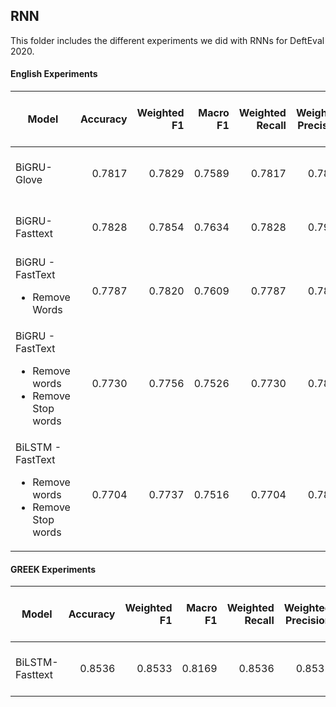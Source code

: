 ## RNN
This folder includes the different experiments we did with RNNs for DeftEval 2020.

#### English Experiments

| Model                                                                      | Accuracy  | Weighted F1 | Macro F1 | Weighted Recall| Weighted Precision| (tn, fp, fn, tp) |
| ---------------------------------------------------------------------------|----------:| -----------:| --------:| --------------:| -----------------:| ----------------:|
| BiGRU- Glove                                                               | 0.7817    | 0.7829      | 0.7589   | 0.7817         |  0.7846           | 1442 267 311 628 |
| BiGRU- Fasttext                                                            | 0.7828    | 0.7854      | 0.7634   | 0.7828         |  0.7901           | 1416 238 337 657 |
| BiGRU - FastText <ul><li>Remove Words</li></ul>                            | 0.7787    | 0.7820      | 0.7609   | 0.7787         |  0.7895           | 1392 225 361 670 |
| BiGRU - FastText <ul><li>Remove words</li><li>Remove Stop words</li></ul>  | 0.7730    | 0.7756      | 0.7526   | 0.7730         |  0.7803           | 1404 252 349 643 |
| BiLSTM - FastText <ul><li>Remove words</li><li>Remove Stop words</li></ul> | 0.7704    | 0.7737      | 0.7516   | 0.7704         |  0.7808           | 1384 239 369 656 |

#### GREEK Experiments

| Model                                                                      | Accuracy  | Weighted F1 | Macro F1 | Weighted Recall| Weighted Precision| (tn, fp, fn, tp) |
| ---------------------------------------------------------------------------|----------:| -----------:| --------:| --------------:| -----------------:| ----------------:|
| BiLSTM- Fasttext                                                           | 0.8536    | 0.8533      | 0.8169   | 0.8536         |  0.8531           | 1138 131 125 355 |

